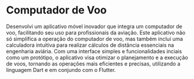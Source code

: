 # Computador de Voo

Desenvolvi um aplicativo móvel inovador que integra um computador de voo, facilitando seu uso para profissionais da aviação. Este aplicativo não só simplifica a operação do computador de voo, mas também inclui uma calculadora intuitiva para realizar cálculos de distância essenciais na engenharia aviária. Com uma interface simples e funcionalidades inciais como um protótipo, o aplicativo visa otimizar o planejamento e a execução de voos, tornando as operações mais eficientes e precisas, utilizando a linguagem Dart e em conjundo com o Flutter.

